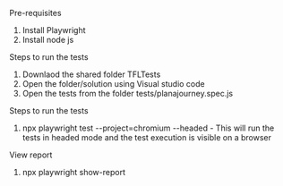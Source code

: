 Pre-requisites

1. Install Playwright
2. Install node js

Steps to run the tests
1. Downlaod the shared folder TFLTests
2. Open the folder/solution using Visual studio code
3. Open the tests from the folder tests/planajourney.spec.js

Steps to run the tests
1. npx playwright test --project=chromium --headed  - This will run the tests in headed mode and the test execution is visible on a browser

View report 
1. npx playwright show-report 